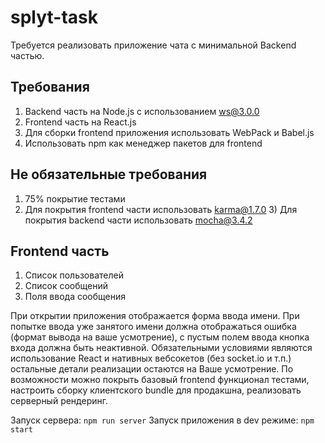 # splyt-task

Требуется реализовать приложение чата с минимальной Back­end частью.

## Требования
1. Back­end часть на Node.js с использованием ws@3.0.0
2. Front­end часть на React.js
3. Для сборки front­end приложения использовать WebPack и
Babel.js
4. Использовать npm как менеджер пакетов для front­end

## Не обязательные требования
1. 75% покрытие тестами
2. Для покрытия front­end части использовать karma@1.7.0 3) Для покрытия back­end части использовать mocha@3.4.2

## Front­end часть
1. Список пользователей
2. Список сообщений
3. Поля ввода сообщения

При открытии приложения отображается форма ввода имени.
При попытке ввода уже занятого имени должна отображаться ошибка (формат вывода на ваше усмотрение), с пустым полем ввода кнопка входа должна быть неактивной.
Обязательными условиями являются использование React и нативных веб­сокетов (без socket.io и т.п.) остальные детали реализации остаются на Ваше усмотрение.
По возможности можно покрыть базовый front­end функционал тестами, настроить сборку клиентского bundle для продакшна, реализовать серверный рендеринг.

Запуск сервера: `npm run server`
Запуск приложения в dev режиме: `npm start`
